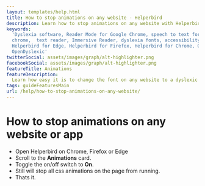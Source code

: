 ```yaml
---
layout: templates/help.html
title: How to stop animations on any website - Helperbird
description: Learn how to stop animations on any website with Helperbird.
keywords:
  'Dyslexia software, Reader Mode for Google Chrome, speech to text for chrome, Text to speech for
  chrome,  text reader, Immersive Reader, dyslexia fonts, accessibility software, dyslexia software,
  Helperbird for Edge, Helperbird for Firefox, Helperbird for Chrome, Opendyslexic for Chrome,
  OpenDyslexic'
twitterSocial: assets/images/graph/alt-highlighter.png
facebookSocial: assets/images/graph/alt-highlighter.png
featureTitle: Animations
featureDescription:
  Learn how easy it is to change the font on any website to a dyslexic font with Helperbird.
tags: guideFeaturesMain
url: /help/how-to-stop-animations-on-any-website/
---
```


# How to stop animations on any website or app

- Open Helperbird on Chrome, Firefox or Edge
- Scroll to the **Animations** card.
- Toggle the on/off switch to **On**.
- Still will stop all css animations on the page from running.
- Thats it.
